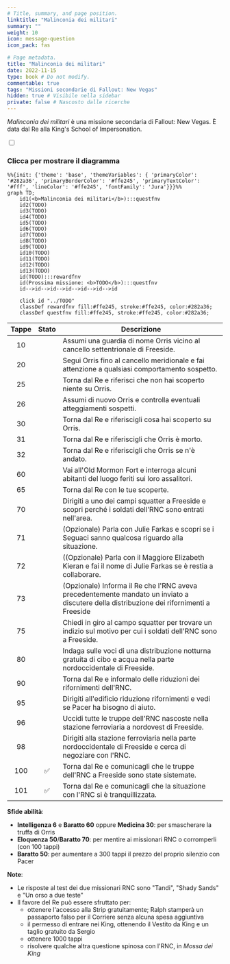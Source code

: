 ```yaml
---
# Title, summary, and page position.
linktitle: "Malinconia dei militari"
summary: ""
weight: 10
icon: message-question
icon_pack: fas

# Page metadata.
title: "Malinconia dei militari"
date: 2022-11-15
type: book # Do not modify.
commentable: true
tags: "Missioni secondarie di Fallout: New Vegas"
hidden: true # Visibile nella sidebar
private: false # Nascosto dalle ricerche
---
```


<div class="fnv">


*Malinconia dei militari* è una missione secondaria di Fallout: New Vegas. È data dal Re alla King's School of Impersonation.


<section class="chart-collapse">
<input type="checkbox" name="collapse2" id="handle2">
<h3 class="handle">
<label for="handle2">Clicca per mostrare il diagramma</label>
</h3>
<div class="content">

```mermaid
%%{init: {'theme': 'base', 'themeVariables': { 'primaryColor': '#282a36', 'primaryBorderColor': '#ffe245', 'primaryTextColor': '#fff', 'lineColor': '#ffe245', 'fontFamily': 'Jura'}}}%%
graph TD;
    id1(<b>Malinconia dei militari</b>):::questfnv
    id2(TODO)
    id3(TODO)
    id4(TODO)
    id5(TODO)
    id6(TODO)
    id7(TODO) 
    id8(TODO)
    id9(TODO)
    id10(TODO)
    id11(TODO)
    id12(TODO)
    id13(TODO) 
    id(TODO):::rewardfnv
    id(Prossima missione: <b>TODO</b>):::questfnv
    id-->id-->id-->id-->id-->id-->id
    
    click id "../TODO"
    classDef rewardfnv fill:#ffe245, stroke:#ffe245, color:#282a36;
    classDef questfnv fill:#ffe245, stroke:#ffe245, color:#282a36;
```

</div>
</section>

| Tappe |       Stato        | Descrizione |
|:-----:|:------------------:| ----------- |
|                           10                          |            | Assumi una guardia di nome Orris vicino al cancello settentrionale di Freeside.                                                                                             |
|                           20                          |            | Segui Orris fino al cancello meridionale e fai attenzione a qualsiasi comportamento sospetto.                                                                               |
|                           25                          |            | Torna dal Re e riferisci che non hai scoperto niente su Orris.                                                                                                              |
|                           26                          |            | Assumi di nuovo Orris e controlla eventuali atteggiamenti sospetti.                                                                                                         |
|                           30                          |            | Torna dal Re e riferiscigli cosa hai scoperto su Orris.                                                                                                                     |
|                           31                          |            | Torna dal Re e riferiscigli che Orris è morto.                                                                                                                              |
|                           32                          |            | Torna dal Re e riferiscigli che Orris se n'è andato.                                                                                                                        |
|                           60                          |            | Vai all'Old Mormon Fort e interroga alcuni abitanti del luogo feriti sui loro assalitori.                                                                                   |
|                           65                          |            | Torna dal Re con le tue scoperte.                                                                                                                                           |
|                           70                          |            | Dirigiti a uno dei campi squatter a Freeside e scopri perché i soldati dell'RNC sono entrati nell'area.                                                                     |
|                           71                          |            | (Opzionale) Parla con Julie Farkas e scopri se i Seguaci sanno qualcosa riguardo alla situazione.                                                                           |
|                           72                          |            | ((Opzionale) Parla con il Maggiore Elizabeth Kieran e fai il nome di Julie Farkas se è restia a collaborare.                                                                |
|                           73                          |            | (Opzionale) Informa il Re che l'RNC aveva precedentemente mandato un inviato a discutere della distribuzione dei rifornimenti a Freeside                                    |
|                           75                          |            | Chiedi in giro al campo squatter per trovare un indizio sul motivo per cui i soldati dell'RNC sono a Freeside.                                                              |
|                           80                          |            | Indaga sulle voci di una distribuzione notturna gratuita di cibo e acqua nella parte nordoccidentale di Freeside.                                                           |
|                           90                          |            | Torna dal Re e informalo delle riduzioni dei rifornimenti dell'RNC.                                                                                                         |
|                           95                          |            | Dirigiti all'edificio riduzione rifornimenti e vedi se Pacer ha bisogno di aiuto.                                                                                           |
|                           96                          |            | Uccidi tutte le truppe dell'RNC nascoste nella stazione ferroviaria a nordovest di Freeside.                                                                                |
|                           98                          |            | Dirigiti alla stazione ferroviaria nella parte nordoccidentale di Freeside e cerca di negoziare con l'RNC.                                                                  |
|                          100                          | :white_check_mark: | Torna dal Re e comunicagli che le truppe dell'RNC a Freeside sono state sistemate.                                                                                          |
|                          101                          | :white_check_mark: | Torna dal Re e comunicagli che la situazione con l'RNC si è tranquillizzata.                                                                                                |



**Sfide abilità**:
- **Intelligenza 6** e **Baratto 60** oppure **Medicina 30**: per smascherare la truffa di Orris
- **Eloquenza 50**/**Baratto 70**: per mentire ai missionari RNC o corromperli (con 100 tappi)
- **Baratto 50**: per aumentare a 300 tappi il prezzo del proprio silenzio con Pacer



**Note**:
- Le risposte al test dei due missionari RNC sono "Tandi", "Shady Sands" e "Un orso a due teste"
- Il favore del Re può essere sfruttato per:
  - ottenere l'accesso alla Strip gratuitamente; Ralph stamperà un passaporto falso per il Corriere senza alcuna spesa aggiuntiva
  - il permesso di entrare nei King, ottenendo il Vestito da King e un taglio gratuito da Sergio
  - ottenere 1000 tappi
  - risolvere qualche altra questione spinosa con l'RNC, in *Mossa dei King* 


</div>


